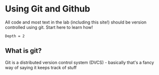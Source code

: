 # Using Git and Github

All code and most text in the lab (including this site!)
should be version controlled using git.
Start here to learn how!

```@contents
Depth = 2
```

## What is git?

Git is a distributed version control system (DVCS) -
basically that's a fancy way of saying it keeps track of stuff

